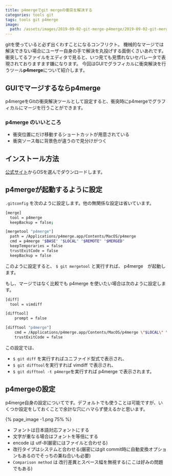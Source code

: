 ```yaml
---
title: p4mergeでgit mergeの衝突を解決する
categories: tools git
tags: tools git p4merge
image:
  path: /assets/images/2019-09-02-git-merge-p4merge/2019-09-02-git-merge-p4merge.png
---
```

gitを使っていると必ず出くわすことになるコンフリクト。
機械的なマージでは解決できない場合にユーザー自身の手で解決を丸投げする面倒くさいあれです。
衝突してるファイルをエディタで見ると、いつ見ても見慣れないセパレータで表現されておりますます嫌になります。
今回はGUIでグラフィカルに衝突解決を行うツール**p4merge**について紹介します。

## GUIでマージするならp4merge

p4mergeをGitの衝突解決ツールとして設定すると、衝突時にp4mergeでグラフィカルにマージを行うことができます。

### p4merge のいいところ
- 衝突位置にだけ移動するショートカットが用意されている
- 衝突ソース毎に背景色が違うので見分けがつく

## インストール方法

[公式サイト](https://www.perforce.com/ja/zhipin/helix-core-apps/merge-diff-tool-p4merge)からOSを選んでダウンロードします。


## p4mergeが起動するように設定


`.gitconfig` を次のように設定します。他の無関係な設定は省いています。

```sh
[merge]
  tool = p4merge
  keepBackup = false;

[mergetool "p4merge"]
  path = /Applications/p4merge.app/Contents/MacOS/p4merge
  cmd = p4merge "$BASE" "$LOCAL" "$REMOTE" "$MERGED"
  keepTemporaries = false
  trustExitCode = false
  keepBackup = false
```
このように設定すると、 `$ git mergetool` と実行すれば、 p4merge　が起動します。

もし、マージではなく比較でも p4merge を使いたい場合は次のように設定します。


```sh
[diff]
  tool = vimdiff

[difftool]
	prompt = false

[difftool "p4merge"]
	cmd = /Applications/p4merge.app/Contents/MacOS/p4merge \"$LOCAL\" \"$REMOTE\"
	trustExitCode = false
```

この設定では、
- `$ git diff` を実行すればユニファイド型式で表示され、
- `$ git difftool`を実行すれば vimdiff で表示され、
- `$ git difftool -t p4merge`を実行すれば p4merge で表示されます。

## p4mergeの設定

p4merge自身の設定についてです。デフォルトでも使うことは可能ですが、いくつか設定をしておくことで余計な穴にハマらず使えるかと思います。

{% page_image -1.png 75% %}

- フォントは日本語対応フォントにする
- 文字が重なる場合はフォントを等倍にする
- encode は utf-8(厳密にはファイルと合わせる)
- 改行タイプはシステムと合わせる(厳密にはgit commit時に自動変換オプションもあるのでそっちの兼ね合いも必要)
- `Comparison method` は 改行差異とスペース幅を無視する(ここは好みの問題でもある)
